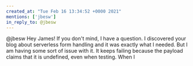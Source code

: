 ```yaml
---
created_at: "Tue Feb 16 13:34:52 +0000 2021"
mentions: ['jbesw']
in_reply_to: @jbesw
---
```


@jbesw Hey James! If you don't mind, I have a question. I discovered your blog about serverless form handling and it was exactly what I needed. But I am having some sort of issue with it. It keeps failing because the payload claims that it is undefined, even when testing. When I